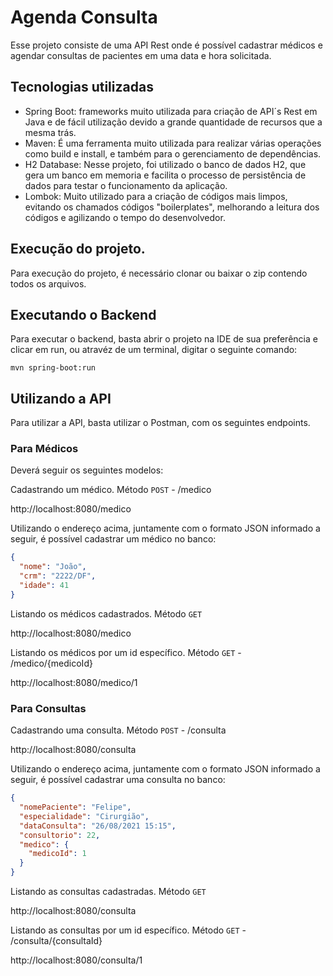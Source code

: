 # Agenda Consulta

Esse projeto consiste de uma API Rest onde é possível cadastrar médicos e agendar consultas de pacientes em uma data e hora solicitada.

## Tecnologias utilizadas

- Spring Boot: frameworks muito utilizada para criação de API´s Rest em Java e de fácil utilização devido a grande quantidade de recursos que a mesma trás.
- Maven: É uma ferramenta muito utilizada para realizar várias operações como build e install, e também para o gerenciamento de dependências.
- H2 Database: Nesse projeto, foi utilizado o banco de dados H2, que gera um banco em memoria e facilita o processo de persistência de dados para testar o funcionamento da aplicação.
- Lombok: Muito utilizado para a criação de códigos mais limpos, evitando os chamados códigos "boilerplates", melhorando a leitura dos códigos e agilizando o tempo do desenvolvedor.

## Execução do projeto.

Para execução do projeto, é necessário clonar ou baixar o zip contendo todos os arquivos.

## Executando o Backend

Para executar o backend, basta abrir o projeto na IDE de sua preferência e clicar em run, ou atravéz de um terminal, digitar o seguinte comando:
```
mvn spring-boot:run
```

## Utilizando a API

Para utilizar a API, basta utilizar o Postman, com os seguintes endpoints.

### Para Médicos

Deverá seguir os seguintes modelos:

Cadastrando um médico. Método ```POST``` - /medico

http://localhost:8080/medico

Utilizando o endereço acima, juntamente com o formato JSON informado a seguir, é possível cadastrar um médico no banco:

```JSON
{
  "nome": "João",
  "crm": "2222/DF",
  "idade": 41
}
```

Listando os médicos cadastrados. Método ```GET```

http://localhost:8080/medico

Listando os médicos por um id específico. Método ```GET``` - /medico/{medicoId}

http://localhost:8080/medico/1

### Para Consultas

Cadastrando uma consulta. Método ```POST``` - /consulta

http://localhost:8080/consulta

Utilizando o endereço acima, juntamente com o formato JSON informado a seguir, é possível cadastrar uma consulta no banco:

```JSON
{
  "nomePaciente": "Felipe",
  "especialidade": "Cirurgião",
  "dataConsulta": "26/08/2021 15:15",
  "consultorio": 22,
  "medico": {
    "medicoId": 1
  }
}
```

Listando as consultas cadastradas. Método ```GET```

http://localhost:8080/consulta

Listando as consultas por um id específico. Método ```GET``` - /consulta/{consultaId}

http://localhost:8080/consulta/1